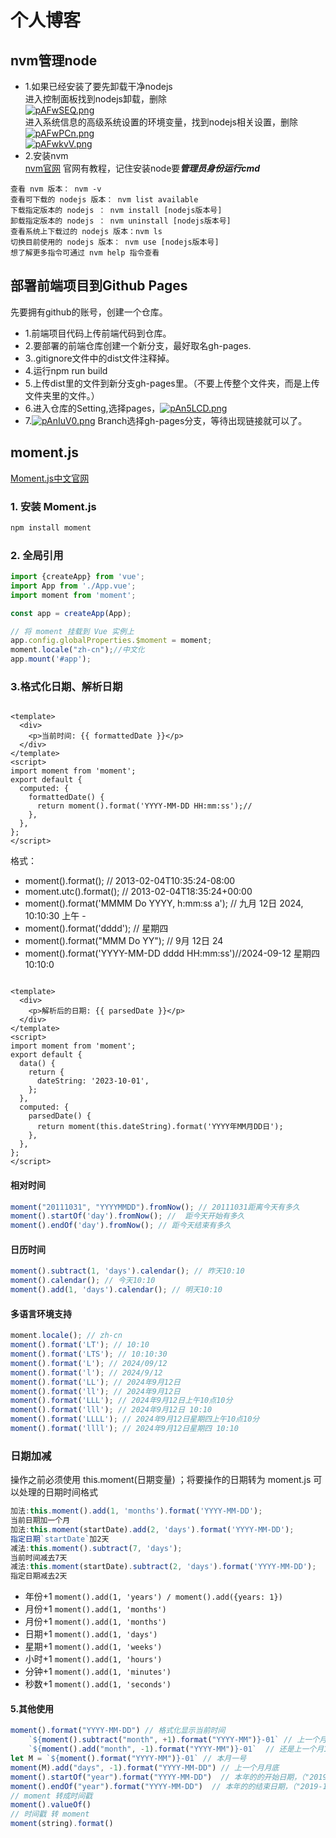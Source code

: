 # 个人博客

## nvm管理node

- 1.如果已经安装了要先卸载干净nodejs  
  进入控制面板找到nodejs卸载，删除  
  [![pAFwSEQ.png](https://s21.ax1x.com/2024/08/24/pAFwSEQ.png)](https://imgse.com/i/pAFwSEQ)   
  进入系统信息的高级系统设置的环境变量，找到nodejs相关设置，删除  
  [![pAFwPCn.png](https://s21.ax1x.com/2024/08/24/pAFwPCn.png)](https://imgse.com/i/pAFwPCn)  
  [![pAFwkvV.png](https://s21.ax1x.com/2024/08/24/pAFwkvV.png)](https://imgse.com/i/pAFwkvV)
- 2.安装nvm  
  [nvm官网](https://nvm.uihtm.com/) 官网有教程，记住安装node要***管理员身份运行cmd***

```
查看 nvm 版本： nvm -v
查看可下载的 nodejs 版本： nvm list available 
下载指定版本的 nodejs ： nvm install [nodejs版本号]
卸载指定版本的 nodejs ： nvm uninstall [nodejs版本号]
查看系统上下载过的 nodejs 版本：nvm ls
切换目前使用的 nodejs 版本： nvm use [nodejs版本号]
想了解更多指令可通过 nvm help 指令查看
```

## 部署前端项目到Github Pages

先要拥有github的账号，创建一个仓库。
- 1.前端项目代码上传前端代码到仓库。
- 2.要部署的前端仓库创建一个新分支，最好取名gh-pages.
- 3..gitignore文件中的dist文件注释掉。
- 4.运行npm run build
- 5.上传dist里的文件到新分支gh-pages里。（不要上传整个文件夹，而是上传文件夹里的文件。）
- 6.进入仓库的Setting,选择pages，[![pAn5LCD.png](https://s21.ax1x.com/2024/09/13/pAn5LCD.png)](https://imgse.com/i/pAn5LCD)
- 7.[![pAnIuV0.png](https://s21.ax1x.com/2024/09/13/pAnIuV0.png)](https://imgse.com/i/pAnIuV0)
  Branch选择gh-pages分支，等待出现链接就可以了。
## moment.js

[Moment.js中文官网](https://momentjs.cn/)

### 1. 安装 Moment.js

```bash
npm install moment
```

### 2. 全局引用

```js
import {createApp} from 'vue';
import App from './App.vue';
import moment from 'moment';

const app = createApp(App);

// 将 moment 挂载到 Vue 实例上
app.config.globalProperties.$moment = moment;
moment.locale("zh-cn");//中文化
app.mount('#app');
```

### 3.格式化日期、解析日期

```vue

<template>
  <div>
    <p>当前时间: {{ formattedDate }}</p>
  </div>
</template>
<script>
import moment from 'moment';
export default {
  computed: {
    formattedDate() {
      return moment().format('YYYY-MM-DD HH:mm:ss');//
    },
  },
};
</script>
```
格式：
- moment().format(); // 2013-02-04T10:35:24-08:00
- moment.utc().format(); // 2013-02-04T18:35:24+00:00
- moment().format('MMMM Do YYYY, h:mm:ss a'); // 九月 12日 2024, 10:10:30 上午 -
- moment().format('dddd'); // 星期四
- moment().format("MMM Do YY"); // 9月 12日 24
- moment().format('YYYY-MM-DD dddd HH:mm:ss')//2024-09-12 星期四 10:10:0
```vue

<template>
  <div>
    <p>解析后的日期: {{ parsedDate }}</p>
  </div>
</template>
<script>
import moment from 'moment';
export default {
  data() {
    return {
      dateString: '2023-10-01',
    };
  },
  computed: {
    parsedDate() {
      return moment(this.dateString).format('YYYY年MM月DD日');
    },
  },
};
</script>
```
#### 相对时间
```js
moment("20111031", "YYYYMMDD").fromNow(); // 20111031距离今天有多久
moment().startOf('day').fromNow(); //  距今天开始有多久
moment().endOf('day').fromNow(); // 距今天结束有多久
```
#### 日历时间

```js
moment().subtract(1, 'days').calendar(); // 昨天10:10 
moment().calendar(); // 今天10:10 
moment().add(1, 'days').calendar(); // 明天10:10
```

#### 多语言环境支持

```js
moment.locale(); // zh-cn 
moment().format('LT'); // 10:10 
moment().format('LTS'); // 10:10:30 
moment().format('L'); // 2024/09/12 
moment().format('l'); // 2024/9/12 
moment().format('LL'); // 2024年9月12日 
moment().format('ll'); // 2024年9月12日 
moment().format('LLL'); // 2024年9月12日上午10点10分 
moment().format('lll'); // 2024年9月12日 10:10 
moment().format('LLLL'); // 2024年9月12日星期四上午10点10分 
moment().format('llll'); // 2024年9月12日星期四 10:10
```

### 日期加减

操作之前必须使用 this.moment(日期变量) ；将要操作的日期转为 moment.js 可以处理的日期时间格式

```javascript
加法:this.moment().add(1, 'months').format('YYYY-MM-DD');
当前日期加一个月
加法:this.moment(startDate).add(2, 'days').format('YYYY-MM-DD');
指定日期`startDate`加2天
减法:this.moment().subtract(7, 'days');
当前时间减去7天
减法:this.moment(startDate).subtract(2, 'days').format('YYYY-MM-DD');
指定日期减去2天
```
- 年份+1 `moment().add(1, 'years') / moment().add({years: 1})`
- 月份+1 `moment().add(1, 'months')`
- 月份+1 `moment().add(1, 'months')`
- 日期+1 `moment().add(1, 'days')`
- 星期+1 `moment().add(1, 'weeks')`
- 小时+1 `moment().add(1, 'hours')`
- 分钟+1 `moment().add(1, 'minutes')`
- 秒数+1 `moment().add(1, 'seconds')`

#### 5.其他使用

```js
moment().format("YYYY-MM-DD") // 格式化显示当前时间
    `${moment().subtract("month", +1).format("YYYY-MM")}-01` // 上一个月的1号
    `${moment().add("month", -1).format("YYYY-MM")}-01`  // 还是上一个月1号 
let M = `${moment().format("YYYY-MM")}-01` // 本月一号
moment(M).add("days", -1).format("YYYY-MM-DD") // 上一个月月底 
moment().startOf("year").format("YYYY-MM-DD")  // 本年的的开始日期，（"2019-01-01"）
moment().endOf("year").format("YYYY-MM-DD")  // 本年的的结束日期，（"2019-12-31"）
// moment 转成时间戳
moment().valueOf()
// 时间戳 转 moment
moment(string).format()
```